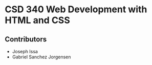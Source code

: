 # CSD 340 Web Development with HTML and CSS

## Contributors
- Joseph Issa
- Gabriel Sanchez Jorgensen
